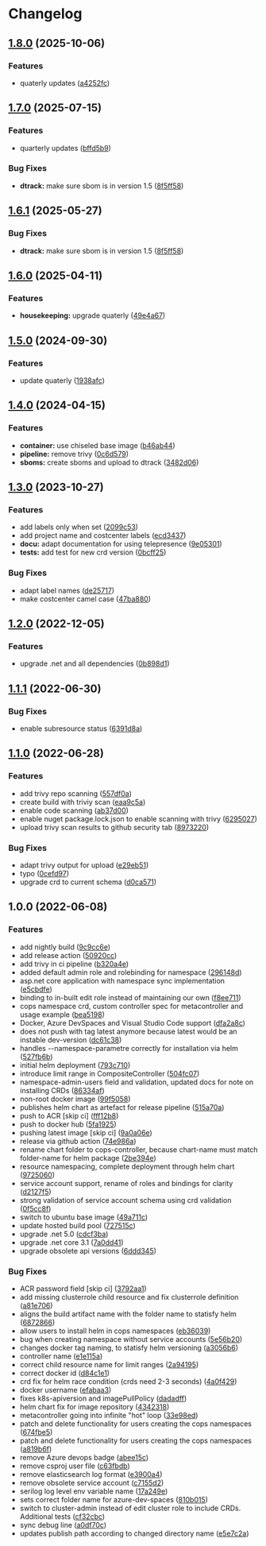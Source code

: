 # Changelog

## [1.8.0](https://github.com/conplementAG/cops-controller/compare/1.7.0...v1.8.0) (2025-10-06)


### Features

* quaterly updates ([a4252fc](https://github.com/conplementAG/cops-controller/commit/a4252fc694b56c0b5a4aa15fd9935d44adb965df))

## [1.7.0](https://github.com/conplementAG/cops-controller/compare/1.6.0...v1.7.0) (2025-07-15)


### Features

* quarterly updates ([bffd5b9](https://github.com/conplementAG/cops-controller/commit/bffd5b906bb0ea02c90458f6bf47da5012172f66))


### Bug Fixes

* **dtrack:** make sure sbom is in version 1.5 ([8f5ff58](https://github.com/conplementAG/cops-controller/commit/8f5ff584748d8500c93e1fa5fc3cab7bd1b7e737))

## [1.6.1](https://github.com/conplementAG/cops-controller/compare/1.6.0...v1.6.1) (2025-05-27)


### Bug Fixes

* **dtrack:** make sure sbom is in version 1.5 ([8f5ff58](https://github.com/conplementAG/cops-controller/commit/8f5ff584748d8500c93e1fa5fc3cab7bd1b7e737))

## [1.6.0](https://github.com/conplementAG/cops-controller/compare/1.5.0...v1.6.0) (2025-04-11)


### Features

* **housekeeping:** upgrade quaterly ([49e4a67](https://github.com/conplementAG/cops-controller/commit/49e4a6766d7e6e7270570dbcb8aba5c41b314044))

## [1.5.0](https://github.com/conplementAG/cops-controller/compare/1.4.0...v1.5.0) (2024-09-30)


### Features

* update quaterly ([1938afc](https://github.com/conplementAG/cops-controller/commit/1938afc7dcce6787403d8425b6939109c7b2b558))

## [1.4.0](https://github.com/conplementAG/cops-controller/compare/1.3.0...v1.4.0) (2024-04-15)


### Features

* **container:** use chiseled base image ([b46ab44](https://github.com/conplementAG/cops-controller/commit/b46ab44d63d5e006a7684b7b379cf347bdc21627))
* **pipeline:** remove trivy ([0c6d579](https://github.com/conplementAG/cops-controller/commit/0c6d579bba9a1a4deabfc0d566fdf940dfcaa4f3))
* **sboms:** create sboms and upload to dtrack ([3482d06](https://github.com/conplementAG/cops-controller/commit/3482d066adfc1408fee06515614b62cf0f18efa9))

## [1.3.0](https://github.com/conplementAG/cops-controller/compare/1.2.0...v1.3.0) (2023-10-27)


### Features

* add labels only when set ([2099c53](https://github.com/conplementAG/cops-controller/commit/2099c539070c3b972da4bb7fb8bed797b151b728))
* add project name and costcenter labels ([ecd3437](https://github.com/conplementAG/cops-controller/commit/ecd3437e9245a74af4ff1e96e020bc410966892e))
* **docu:** adapt documentation for using telepresence ([9e05301](https://github.com/conplementAG/cops-controller/commit/9e053017e363aefe3415ccd6bb102c4cb81a641f))
* **tests:** add test for new crd version ([0bcff25](https://github.com/conplementAG/cops-controller/commit/0bcff2535b9af5db97b00cdf2f85d308b9bd485c))


### Bug Fixes

* adapt label names ([de25717](https://github.com/conplementAG/cops-controller/commit/de25717d781c0287a0a7189c6d140629e09a521b))
* make costcenter camel case ([47ba880](https://github.com/conplementAG/cops-controller/commit/47ba880d594f3f438c8d1747b7f41e615c90bd96))

## [1.2.0](https://github.com/conplementAG/cops-controller/compare/1.1.1...v1.2.0) (2022-12-05)


### Features

* upgrade .net and all dependencies ([0b898d1](https://github.com/conplementAG/cops-controller/commit/0b898d1433cb9fbaf9fa94616daa5ced199f8031))

## [1.1.1](https://github.com/conplementAG/cops-controller/compare/1.1.0...v1.1.1) (2022-06-30)


### Bug Fixes

* enable subresource status ([6391d8a](https://github.com/conplementAG/cops-controller/commit/6391d8a16b08a9cdce39bfaaabe59737e15135ab))

## [1.1.0](https://github.com/conplementAG/cops-controller/compare/1.0.0...v1.1.0) (2022-06-28)


### Features

* add trivy repo scanning ([557df0a](https://github.com/conplementAG/cops-controller/commit/557df0a6baf8cf50e29f2d75c24745f6f9659548))
* create build with triviy scan ([eaa9c5a](https://github.com/conplementAG/cops-controller/commit/eaa9c5a55c69bda71d95aa1518562634112a0b05))
* enable code scanning ([ab37d00](https://github.com/conplementAG/cops-controller/commit/ab37d007b29f7f7f1c4199c703abfb6405bead75))
* enable nuget package.lock.json to enable scanning with trivy ([6295027](https://github.com/conplementAG/cops-controller/commit/6295027bbadec30befd08f724974c9396b3fee71))
* upload trivy scan results to github security tab ([8973220](https://github.com/conplementAG/cops-controller/commit/8973220e7cbf0cd7c344501ac140cf7048822604))


### Bug Fixes

* adapt trivy output for upload ([e29eb51](https://github.com/conplementAG/cops-controller/commit/e29eb514020725b6296c4c5b97c82c0a8bd71e96))
* typo ([0cefd97](https://github.com/conplementAG/cops-controller/commit/0cefd972637923dc5a459bb3abae78310e2ab0f5))
* upgrade crd to current schema ([d0ca571](https://github.com/conplementAG/cops-controller/commit/d0ca571d5d770e67fc449283b9dfc1912b2facb1))

## 1.0.0 (2022-06-08)


### Features

* add nightly build ([9c9cc6e](https://github.com/conplementAG/cops-controller/commit/9c9cc6e4a552bb34f38678119a82d83e573aaa6c))
* add release action ([50920cc](https://github.com/conplementAG/cops-controller/commit/50920cc7cfdb79500fc164bddd44d652042c995d))
* add trivy in ci pipeline ([b320a4e](https://github.com/conplementAG/cops-controller/commit/b320a4e9d330342aebed873d16037a49755d9156))
* added default admin role and rolebinding for namespace ([296148d](https://github.com/conplementAG/cops-controller/commit/296148dcc7b2f60866796d70e098b5230ab3e2ea))
* asp.net core application with namespace sync implementation ([e5cbdfe](https://github.com/conplementAG/cops-controller/commit/e5cbdfe7a275d3e05b60c3f27bafb8efcb47d701))
* binding to in-built edit role instead of maintaining our own ([f8ee711](https://github.com/conplementAG/cops-controller/commit/f8ee711bc1e26a56cf5b148d6981686ef148ead0))
* cops namespace crd, custom controller spec for metacontroller and usage example ([bea5198](https://github.com/conplementAG/cops-controller/commit/bea5198de9b866bb44d6fa0fb8db1479e1f2a355))
* Docker, Azure DevSpaces and Visual Studio Code support ([dfa2a8c](https://github.com/conplementAG/cops-controller/commit/dfa2a8cbbfbb19d707c69f9fe66f3a3781e32c34))
* does not push with tag latest anymore because latest would be an instable dev-version ([dc61c38](https://github.com/conplementAG/cops-controller/commit/dc61c387899f586a9a59cf23e26007ee5c33af78))
* handles --namespace-parametre correctly for installation via helm ([527fb6b](https://github.com/conplementAG/cops-controller/commit/527fb6bf793bee8e4ecbfb6fee5950776f3f5efe))
* initial helm deployment ([793c710](https://github.com/conplementAG/cops-controller/commit/793c710582b60bdc5f6b322e2fed6019635739f9))
* introduce limit range in CompositeController ([504fc07](https://github.com/conplementAG/cops-controller/commit/504fc0734ef23eb91a11d4302cacaeb8ea444666))
* namespace-admin-users field and validation, updated docs for note on installing CRDs ([86334af](https://github.com/conplementAG/cops-controller/commit/86334af238bdfd09f7628be506db4f575e5f2aa9))
* non-root docker image ([99f5058](https://github.com/conplementAG/cops-controller/commit/99f5058df67c063e3b517ffa419bb6ec13e8f55b))
* publishes helm chart as artefact for release pipeline ([515a70a](https://github.com/conplementAG/cops-controller/commit/515a70a0489331944e66cb1f779ac2abed700e51))
* push to ACR [skip ci] ([fff12b8](https://github.com/conplementAG/cops-controller/commit/fff12b8e02794fd28a0b76764b86450e5dc1b7c6))
* push to docker hub ([5fa1925](https://github.com/conplementAG/cops-controller/commit/5fa1925419939d43e897e10dfa6bad142fa35ed7))
* pushing latest image [skip ci] ([9a0a06e](https://github.com/conplementAG/cops-controller/commit/9a0a06edd9217828a74259bb7aa5e0ace6aa4a40))
* release via github action ([74e986a](https://github.com/conplementAG/cops-controller/commit/74e986ac354e3e89cfec49ba39ffbfba22e4622c))
* rename chart folder to cops-controller, because chart-name must match folder-name for helm package ([2be394e](https://github.com/conplementAG/cops-controller/commit/2be394e35725c12d5df14792694f45a5831bc336))
* resource namespacing, complete deployment through helm chart ([9725060](https://github.com/conplementAG/cops-controller/commit/972506095bcd496244bef591f8e0d42af2793e7d))
* service account support, rename of roles and bindings for clarity ([d2127f5](https://github.com/conplementAG/cops-controller/commit/d2127f54af577120770161b028bac21bb3dba9e4))
* strong validation of service account schema using crd validation ([0f5cc8f](https://github.com/conplementAG/cops-controller/commit/0f5cc8fb8a412cc6f2e91f547c0031621bb0a53c))
* switch to ubuntu base image ([49a711c](https://github.com/conplementAG/cops-controller/commit/49a711c03a68aecaef13ac4e279c1798398900bd))
* update hosted build pool ([727515c](https://github.com/conplementAG/cops-controller/commit/727515cd0eaee38e75e01652072283846f1921ad))
* upgrade .net 5.0 ([cdcf3ba](https://github.com/conplementAG/cops-controller/commit/cdcf3bae78e5c55b260ade15511c583b0c88de41))
* upgrade .net core 3.1 ([7a0dd41](https://github.com/conplementAG/cops-controller/commit/7a0dd41501d7b557a217d1d09e1193796352426b))
* upgrade obsolete api versions ([6ddd345](https://github.com/conplementAG/cops-controller/commit/6ddd345f51b81a0274fef7431492e85b4eb62085))


### Bug Fixes

* ACR password field [skip ci] ([3792aa1](https://github.com/conplementAG/cops-controller/commit/3792aa170addff9bbd4e4da8ff4eacdc69a44ae4))
* add missing clusterrole child resource and fix clusterrole definition ([a81e706](https://github.com/conplementAG/cops-controller/commit/a81e7068e44c6c36f27c209e23c6c08b022f2c38))
* aligns the build artifact name with the folder name to statisfy helm ([6872866](https://github.com/conplementAG/cops-controller/commit/6872866c20d810c8c43e0b1cc6089bc4513ad22c))
* allow users to install helm in cops namespaces ([eb36039](https://github.com/conplementAG/cops-controller/commit/eb36039f60fb7a8129e015b74db3666f6c5ee0f6))
* bug when creating namespace without service accounts ([5e56b20](https://github.com/conplementAG/cops-controller/commit/5e56b206b363f391d3a725df0bf62a8b839b13bf))
* changes docker tag naming, to statisfy helm versioning ([a3056b6](https://github.com/conplementAG/cops-controller/commit/a3056b6adb117245f76086287af98896552a04b0))
* controller name ([e1e115a](https://github.com/conplementAG/cops-controller/commit/e1e115ad344d6bf2277317b23ec22f7da518c226))
* correct child resource name for limit ranges ([2a94195](https://github.com/conplementAG/cops-controller/commit/2a941956bec70a9a3db62c03da4d631c608a44f5))
* correct docker id ([d84c1e1](https://github.com/conplementAG/cops-controller/commit/d84c1e11de35901ed7571c8dcd28951c5565812a))
* crd fix for helm race condition (crds need 2-3 seconds) ([4a0f429](https://github.com/conplementAG/cops-controller/commit/4a0f429f6d1f15dbdeae3796e5315bee67ff52e0))
* docker username ([efabaa3](https://github.com/conplementAG/cops-controller/commit/efabaa39de63b183d009ea5266b422a7fd492476))
* fixes k8s-apiversion and imagePullPolicy ([dadadff](https://github.com/conplementAG/cops-controller/commit/dadadffcc27a73e97e48083585571999b967cb2f))
* helm chart fix for image repository ([4342318](https://github.com/conplementAG/cops-controller/commit/43423183782b433579ee73896dce3c7183d7453c))
* metacontroller going into infinite "hot" loop ([33e98ed](https://github.com/conplementAG/cops-controller/commit/33e98edc78339c95ab2ff06f70cedbb9163fae62))
* patch and delete functionality for users creating the cops namespaces ([674fbe5](https://github.com/conplementAG/cops-controller/commit/674fbe512e07cb4d1c3c9dcd2b07639014237697))
* patch and delete functionality for users creating the cops namespaces ([a819b6f](https://github.com/conplementAG/cops-controller/commit/a819b6f499184242b06f2c43db8b1fab92fc4685))
* remove Azure devops badge ([abee15c](https://github.com/conplementAG/cops-controller/commit/abee15c8410fd990a8dbed7abc650c52cbaabf82))
* remove csproj user file ([c63fbdb](https://github.com/conplementAG/cops-controller/commit/c63fbdb27a4a74a13ab5639220f4a378155df7f4))
* remove elasticsearch log format ([e3900a4](https://github.com/conplementAG/cops-controller/commit/e3900a4b3b23074e3ce8bb3fbceb9a96fbe5fec4))
* remove obsolete service account ([c7155d2](https://github.com/conplementAG/cops-controller/commit/c7155d295258f7995b10c2ab81f3004ccd7d67fb))
* serilog log level env variable name ([17a249e](https://github.com/conplementAG/cops-controller/commit/17a249e7a5978809917c5392434937f3cd3c88d9))
* sets correct folder name for azure-dev-spaces ([810b015](https://github.com/conplementAG/cops-controller/commit/810b0155c55b2bdc88aef8556a6631f401802bf2))
* switch to cluster-admin instead of edit cluster role to include CRDs. Additional tests ([cf32cbc](https://github.com/conplementAG/cops-controller/commit/cf32cbc48ccc83532e939345146f9996d6ace2fe))
* sync debug line ([a0df70c](https://github.com/conplementAG/cops-controller/commit/a0df70c0bf35cbcd88016eb5dc1aac3be3ab6f62))
* updates publish path according to changed directory name ([e5e7c2a](https://github.com/conplementAG/cops-controller/commit/e5e7c2a0677d076c25a8cccad81d12e21786446a))
